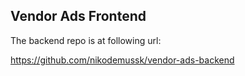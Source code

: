 ## Vendor Ads Frontend

The backend repo is at following url:

https://github.com/nikodemussk/vendor-ads-backend
